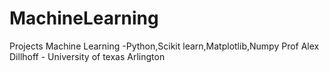 # MachineLearning
Projects Machine Learning -Python,Scikit learn,Matplotlib,Numpy
Prof Alex Dillhoff - University of texas Arlington

